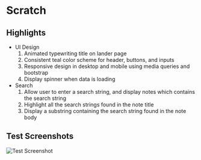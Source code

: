 # Scratch

## Highlights
* UI Design
  1. Animated typewriting title on lander page
  2. Consistent teal color scheme for header, buttons, and inputs
  3. Responsive design in desktop and mobile using media queries and bootstrap
  4. Display spinner when data is loading
* Search
  1. Allow user to enter a search string, and display notes which contains the search string
  2. Highlight all the search strings found in the note title
  3. Display a substring containing the search string found in the note body

## Test Screenshots
![Test Screenshot](https://drive.google.com/file/d/1X9_T24gg5jzrF6bzzEYBVifMJzjmbWs_/view?usp=sharing)
